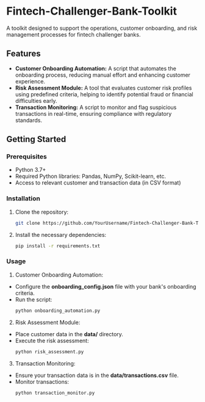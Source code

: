 # Fintech-Challenger-Bank-Toolkit
A toolkit designed to support the operations, customer onboarding, and risk management processes for fintech challenger banks.
## Features

- **Customer Onboarding Automation:** A script that automates the onboarding process, reducing manual effort and enhancing customer experience.
- **Risk Assessment Module:** A tool that evaluates customer risk profiles using predefined criteria, helping to identify potential fraud or financial difficulties early.
- **Transaction Monitoring:** A script to monitor and flag suspicious transactions in real-time, ensuring compliance with regulatory standards.

## Getting Started

### Prerequisites

- Python 3.7+
- Required Python libraries: Pandas, NumPy, Scikit-learn, etc.
- Access to relevant customer and transaction data (in CSV format)

### Installation

1. Clone the repository:
   ```bash
   git clone https://github.com/YourUsername/Fintech-Challenger-Bank-Toolkit.git

2. Install the necessary dependencies:
   ```bash
   pip install -r requirements.txt

### Usage

1. Customer Onboarding Automation:
- Configure the **onboarding_config.json** file with your bank's onboarding criteria.
- Run the script:
  ```bash
  python onboarding_automation.py

2. Risk Assessment Module:
- Place customer data in the **data/** directory.
- Execute the risk assessment:
  ```bash
  python risk_assessment.py

3. Transaction Monitoring:
- Ensure your transaction data is in the **data/transactions.csv** file.
- Monitor transactions:
  ```bash
  python transaction_monitor.py
